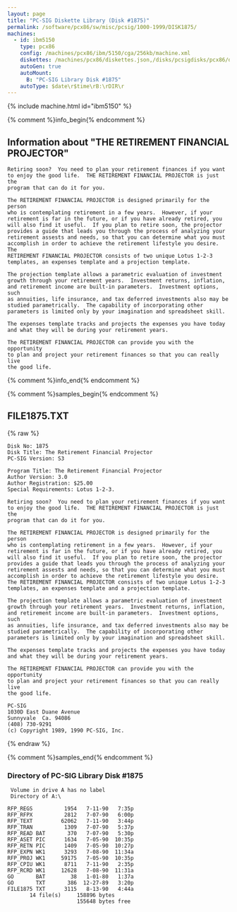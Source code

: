 ```yaml
---
layout: page
title: "PC-SIG Diskette Library (Disk #1875)"
permalink: /software/pcx86/sw/misc/pcsig/1000-1999/DISK1875/
machines:
  - id: ibm5150
    type: pcx86
    config: /machines/pcx86/ibm/5150/cga/256kb/machine.xml
    diskettes: /machines/pcx86/diskettes.json,/disks/pcsigdisks/pcx86/diskettes.json
    autoGen: true
    autoMount:
      B: "PC-SIG Library Disk #1875"
    autoType: $date\r$time\rB:\rDIR\r
---
```


{% include machine.html id="ibm5150" %}

{% comment %}info_begin{% endcomment %}

## Information about "THE RETIREMENT FINANCIAL PROJECTOR"

    Retiring soon?  You need to plan your retirement finances if you want
    to enjoy the good life.  THE RETIREMENT FINANCIAL PROJECTOR is just the
    program that can do it for you.
    
    The RETIREMENT FINANCIAL PROJECTOR is designed primarily for the person
    who is contemplating retirement in a few years.  However, if your
    retirement is far in the future, or if you have already retired, you
    will also find it useful.  If you plan to retire soon, the projector
    provides a guide that leads you through the process of analyzing your
    retirement assests and needs, so that you can determine what you must
    accomplish in order to achieve the retirement lifestyle you desire. The
    RETIREMENT FINANCIAL PROJECTOR consists of two unique Lotus 1-2-3
    templates, an expenses template and a projection template.
    
    The projection template allows a parametric evaluation of investment
    growth through your retirement years.  Investment returns, inflation,
    and retirement income are built-in parameters.  Investment options, such
    as annuities, life insurance, and tax deferred investments also may be
    studied parametrically.  The capability of incorporating other
    parameters is limited only by your imagination and spreadsheet skill.
    
    The expenses template tracks and projects the expenses you have today
    and what they will be during your retirement years.
    
    The RETIREMENT FINANCIAL PROJECTOR can provide you with the opportunity
    to plan and project your retirement finances so that you can really live
    the good life.
{% comment %}info_end{% endcomment %}

{% comment %}samples_begin{% endcomment %}

## FILE1875.TXT

{% raw %}
```
Disk No: 1875                                                           
Disk Title: The Retirement Financial Projector                          
PC-SIG Version: S3                                                      
                                                                        
Program Title: The Retirement Financial Projector                       
Author Version: 3.0                                                     
Author Registration: $25.00                                             
Special Requirements: Lotus 1-2-3.                                      
                                                                        
Retiring soon?  You need to plan your retirement finances if you want   
to enjoy the good life.  THE RETIREMENT FINANCIAL PROJECTOR is just the 
program that can do it for you.                                         
                                                                        
The RETIREMENT FINANCIAL PROJECTOR is designed primarily for the person 
who is contemplating retirement in a few years.  However, if your       
retirement is far in the future, or if you have already retired, you    
will also find it useful.  If you plan to retire soon, the projector    
provides a guide that leads you through the process of analyzing your   
retirement assests and needs, so that you can determine what you must   
accomplish in order to achieve the retirement lifestyle you desire.     
The RETIREMENT FINANCIAL PROJECTOR consists of two unique Lotus 1-2-3   
templates, an expenses template and a projection template.              
                                                                        
The projection template allows a parametric evaluation of investment    
growth through your retirement years.  Investment returns, inflation,   
and retirement income are built-in parameters.  Investment options, such
as annuities, life insurance, and tax deferred investments also may be  
studied parametrically.  The capability of incorporating other          
parameters is limited only by your imagination and spreadsheet skill.   
                                                                        
The expenses template tracks and projects the expenses you have today   
and what they will be during your retirement years.                     
                                                                        
The RETIREMENT FINANCIAL PROJECTOR can provide you with the opportunity 
to plan and project your retirement finances so that you can really live
the good life.                                                          
                                                                        
PC-SIG                                                                  
1030D East Duane Avenue                                                 
Sunnyvale  Ca. 94086                                                    
(408) 730-9291                                                          
(c) Copyright 1989, 1990 PC-SIG, Inc.                                         
```
{% endraw %}

{% comment %}samples_end{% endcomment %}

### Directory of PC-SIG Library Disk #1875

     Volume in drive A has no label
     Directory of A:\

    RFP_REGS          1954   7-11-90   7:35p
    RFP_RFPX          2812   7-07-90   6:00p
    RFP_TEXT         62062   7-11-90   3:44p
    RFP_TRAN          1309   7-07-90   5:37p
    RFP_READ BAT       370   7-07-90   5:30p
    RFP_ASET PIC      1634   7-05-90  10:35p
    RFP_RETN PIC      1409   7-05-90  10:27p
    RFP_EXPN WK1      3293   7-08-90  11:34a
    RFP_PROJ WK1     59175   7-05-90  10:35p
    RFP_CPIU WK1      8711   7-11-90   2:35p
    RFP_RCRD WK1     12628   7-08-90  11:31a
    GO       BAT        38   1-01-80   1:37a
    GO       TXT       386  12-27-89   3:20p
    FILE1875 TXT      3115   8-13-90   4:44a
           14 file(s)     158896 bytes
                          155648 bytes free
